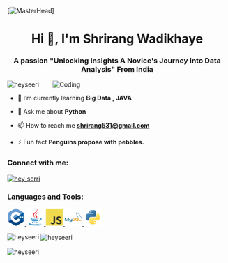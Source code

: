 [![MasterHead](https://user-images.githubusercontent.com/10498744/210012254-234538ff-d198-48aa-8964-37e6fd45d227.gif)]
<h1 align="center">Hi 👋, I'm Shrirang Wadikhaye</h1>
<h3 align="center">A passion "Unlocking Insights A Novice's Journey into Data Analysis" From India</h3>
<img align="right" alt="Coding" width="400" src="https://cdn.dribbble.com/users/1162077/screenshots/3848914/programmer.gif" >
<p align="left"> <img src="https://komarev.com/ghpvc/?username=heyseeri&label=Profile%20views&color=0e75b6&style=flat" alt="heyseeri" /> </p>

- 🌱 I’m currently learning **Big Data , JAVA**

- 💬 Ask me about **Python**

- 📫 How to reach me **shrirang531@gmail.com**

- ⚡ Fun fact **Penguins propose with pebbles.**

<h3 align="left">Connect with me:</h3>
<p align="left">
<a href="https://instagram.com/hey_serri" target="blank"><img align="center" src="https://raw.githubusercontent.com/rahuldkjain/github-profile-readme-generator/master/src/images/icons/Social/instagram.svg" alt="hey_serri" height="30" width="40" /></a>
</p>

<h3 align="left">Languages and Tools:</h3>
<p align="left"> <a href="https://www.w3schools.com/cpp/" target="_blank" rel="noreferrer"> <img src="https://raw.githubusercontent.com/devicons/devicon/master/icons/cplusplus/cplusplus-original.svg" alt="cplusplus" width="40" height="40"/> </a> <a href="https://www.java.com" target="_blank" rel="noreferrer"> <img src="https://raw.githubusercontent.com/devicons/devicon/master/icons/java/java-original.svg" alt="java" width="40" height="40"/> </a> <a href="https://developer.mozilla.org/en-US/docs/Web/JavaScript" target="_blank" rel="noreferrer"> <img src="https://raw.githubusercontent.com/devicons/devicon/master/icons/javascript/javascript-original.svg" alt="javascript" width="40" height="40"/> </a> <a href="https://www.mysql.com/" target="_blank" rel="noreferrer"> <img src="https://raw.githubusercontent.com/devicons/devicon/master/icons/mysql/mysql-original-wordmark.svg" alt="mysql" width="40" height="40"/> </a> <a href="https://www.python.org" target="_blank" rel="noreferrer"> <img src="https://raw.githubusercontent.com/devicons/devicon/master/icons/python/python-original.svg" alt="python" width="40" height="40"/> </a> </p>

<p><img align="left" src="https://github-readme-stats.vercel.app/api/top-langs?username=heyseeri&show_icons=true&locale=en&layout=compact" alt="heyseeri" /></p>

<p>&nbsp;<img align="center" src="https://github-readme-stats.vercel.app/api?username=heyseeri&show_icons=true&locale=en" alt="heyseeri" /></p>

<p><img align="center" src="https://github-readme-streak-stats.herokuapp.com/?user=heyseeri&" alt="heyseeri" /></p>
